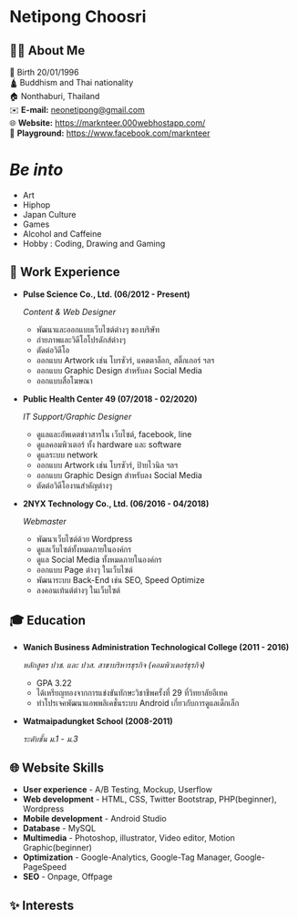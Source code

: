 # Netipong Choosri

## 🙋‍♂️ About Me

👶 Birth 20/01/1996 <br/>
🛕 Buddhism and Thai nationality <br/>
🏠 Nonthaburi, Thailand <br/>
✉️ **E-mail:** neonetipong@gmail.com <br/> 
🌐 **Website:** https://marknteer.000webhostapp.com/ <br/> 
🎌 **Playground:** https://www.facebook.com/marknteer <br/> 

# ***Be into***
  * Art
  * Hiphop
  * Japan Culture
  * Games
  * Alcohol and Caffeine
  * Hobby : Coding, Drawing and Gaming

## 💼 Work Experience

* **Pulse Science Co., Ltd. (06/2012 - Present)**

  *Content & Web Designer*
    * พัฒนาและออกแบบเว็บไซต์ต่างๆ ของบริษัท
    * ถ่ายภาพและวิดีโอโปรดักส์ต่างๆ
    * ตัดต่อวิดีโอ
    * ออกแบบ Artwork เช่น โบรชัวร์, แคตตาล็อก, สติ๊กเกอร์ ฯลฯ
    * ออกแบบ Graphic Design สำหรับลง Social Media
    * ออกแบบสื่อโฆษณา

* **Public Health Center 49 (07/2018 - 02/2020)**

  *IT Support/Graphic Designer*
    * ดูแลและอัพเดตข่าวสารใน เว็บไซต์, facebook, line
    * ดูแลคอมพิวเตอร์ ทั้ง hardware และ software
    * ดูแลระบบ network
    * ออกแบบ Artwork เช่น โบรชัวร์, ป้ายไวนิล ฯลฯ
    * ออกแบบ Graphic Design สำหรับลง Social Media
    * ตัดต่อวิดีโองานสำคัญต่างๆ

* **2NYX Technology Co., Ltd. (06/2016 - 04/2018)**

  *Webmaster*
    * พัฒนาเว็บไซต์ด้วย Wordpress
    * ดูแลเว็บไซต์ทั้งหมดภายในองค์กร
    * ดูแล Social Media ทั้งหมดภายในองค์กร
    * ออกแบบ Page ต่างๆ ในเว็บไซต์
    * พัฒนาระบบ Back-End เช่น SEO, Speed Optimize
    * ลงคอนเท้นต์ต่างๆ ในเว็บไซต์
    
## 🎓 Education

* **Wanich Business Administration Technological College (2011 - 2016)**

    *หลักสูตร ปวช. และ ปวส. สาขาบริหารธุรกิจ (คอมพิวเตอร์ธุรกิจ)*
    * GPA 3.22
    * ได้เหรียญทองจากการแข่งขันทักษะวิชาชีพครั้งที่ 29 ที่วิทยาลัยอีเทค
    * ทำโปรเจคพัฒนาแอพพลิเคชั่นระบบ Android เกี่ยวกับการดูแลเด็กเล็ก

* **Watmaipadungket School (2008-2011)**

    *ระดับชั้น ม.1 - ม.3* 

## 🌐 Website Skills

* **User experience** - A/B Testing, Mockup, Userflow
* **Web development** - HTML, CSS, Twitter Bootstrap, PHP(beginner), Wordpress
* **Mobile development** - Android Studio
* **Database** - MySQL
* **Multimedia** - Photoshop, illustrator, Video editor, Motion Graphic(beginner)
* **Optimization** - Google-Analytics, Google-Tag Manager, Google-PageSpeed
* **SEO** - Onpage, Offpage

## ✨ Interests


